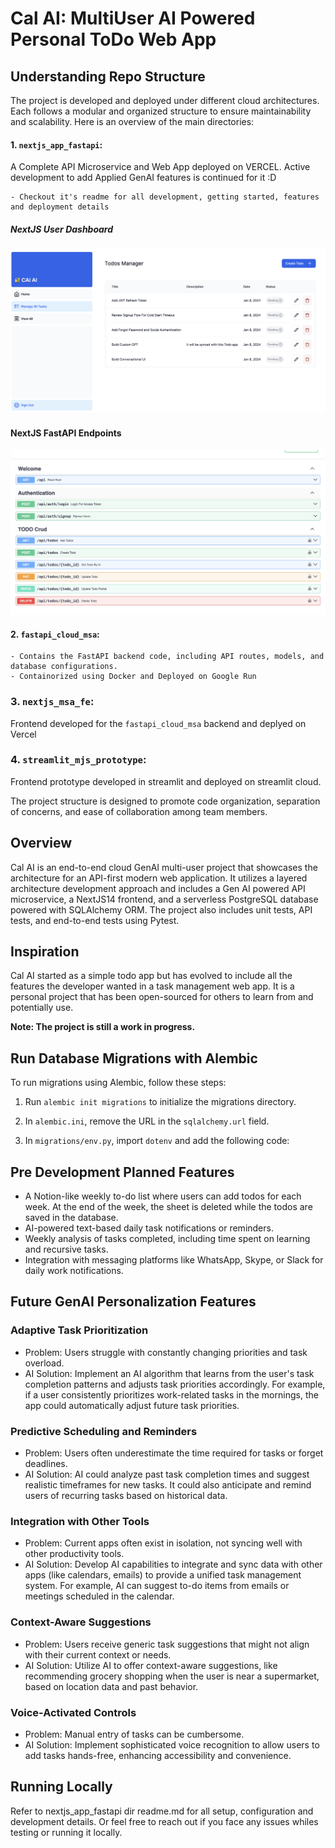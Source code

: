 # Cal AI: MultiUser AI Powered Personal ToDo Web App

## Understanding Repo Structure

The project is developed and deployed under different cloud architectures. Each follows a modular and organized structure to ensure maintainability and scalability. Here is an overview of the main directories:

#### 1. `nextjs_app_fastapi`: 

A Complete API Microservice and Web App deployed on VERCEL. Active development to add Applied GenAI features is continued for it :D

    - Checkout it's readme for all development, getting started, features and deployment details

##### NextJS User Dashboard

![NextJS User Dashboard](./public/nextjs.png)

#### NextJS FastAPI Endpoints

![FastAPI EndPoints](./public/endpoints.png)


#### 2. `fastapi_cloud_msa`: 

    - Contains the FastAPI backend code, including API routes, models, and database configurations.
    - Containorized using Docker and Deployed on Google Run

### 3. `nextjs_msa_fe`: 
Frontend developed for the `fastapi_cloud_msa` backend and deplyed on Vercel

### 4. `streamlit_mjs_prototype`: 

Frontend prototype developed in streamlit and deployed on streamlit cloud.

The project structure is designed to promote code organization, separation of concerns, and ease of collaboration among team members.

## Overview

Cal AI is an end-to-end cloud GenAI multi-user project that showcases the architecture for an API-first modern web application. It utilizes a layered architecture development approach and includes a Gen AI powered API microservice, a NextJS14 frontend, and a serverless PostgreSQL database powered with SQLAlchemy ORM. The project also includes unit tests, API tests, and end-to-end tests using Pytest.

## Inspiration

Cal AI started as a simple todo app but has evolved to include all the features the developer wanted in a task management web app. It is a personal project that has been open-sourced for others to learn from and potentially use.

**Note: The project is still a work in progress.**

## Run Database Migrations with Alembic

To run migrations using Alembic, follow these steps:

1. Run `alembic init migrations` to initialize the migrations directory.

2. In `alembic.ini`, remove the URL in the `sqlalchemy.url` field.

3. In `migrations/env.py`, import `dotenv` and add the following code:


## Pre Development Planned Features

- A Notion-like weekly to-do list where users can add todos for each week. At the end of the week, the sheet is deleted while the todos are saved in the database.
- AI-powered text-based daily task notifications or reminders.
- Weekly analysis of tasks completed, including time spent on learning and recursive tasks.
- Integration with messaging platforms like WhatsApp, Skype, or Slack for daily work notifications.

## Future GenAI Personalization Features

### Adaptive Task Prioritization

- Problem: Users struggle with constantly changing priorities and task overload.
- AI Solution: Implement an AI algorithm that learns from the user's task completion patterns and adjusts task priorities accordingly. For example, if a user consistently prioritizes work-related tasks in the mornings, the app could automatically adjust future task priorities.

### Predictive Scheduling and Reminders

- Problem: Users often underestimate the time required for tasks or forget deadlines.
- AI Solution: AI could analyze past task completion times and suggest realistic timeframes for new tasks. It could also anticipate and remind users of recurring tasks based on historical data.

### Integration with Other Tools

- Problem: Current apps often exist in isolation, not syncing well with other productivity tools.
- AI Solution: Develop AI capabilities to integrate and sync data with other apps (like calendars, emails) to provide a unified task management system. For example, AI can suggest to-do items from emails or meetings scheduled in the calendar.

### Context-Aware Suggestions

- Problem: Users receive generic task suggestions that might not align with their current context or needs.
- AI Solution: Utilize AI to offer context-aware suggestions, like recommending grocery shopping when the user is near a supermarket, based on location data and past behavior.

### Voice-Activated Controls

- Problem: Manual entry of tasks can be cumbersome.
- AI Solution: Implement sophisticated voice recognition to allow users to add tasks hands-free, enhancing accessibility and convenience.

## Running Locally 
Refer to nextjs_app_fastapi dir readme.md for all setup, configuration and development details. Or feel free to reach out if you face any issues whiles testing or running it locally.
